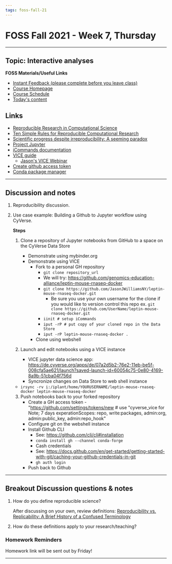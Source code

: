 ```yaml
---
tags: foss-fall-21
---
```


# FOSS Fall 2021 - Week 7, Thursday

----
## Topic: Interactive analyses 

**FOSS Materials/Useful Links**


- [Instant Feedback (please complete before you leave class)](https://cyver.se/foss-feedback)
- [Course Homepage](https://learning.cyverse.org/projects/foss/en/latest/index.html)
- [Course Schedule](https://learning.cyverse.org/projects/foss/en/latest/schedule.html)
- [Today's content](https://learning.cyverse.org/projects/foss/en/latest/05_version_control.html)

## Links

- [Reproducible Research in Computational Science](https://www.science.org/doi/10.1126/science.1213847)
- [Ten Simple Rules for Reproducible Computational Research](https://journals.plos.org/ploscompbiol/article?id=10.1371/journal.pcbi.1003285)
- [Scientific progress despite irreproducibility: A seeming paradox
](https://www.pnas.org/content/115/11/2632)
- [Project Jupyter](https://jupyter.org/)
- [iCommands documentation](https://learning.cyverse.org/projects/data_store_guide/en/latest/step2.html)
- [VICE guide](https://learning.cyverse.org/projects/vice/en/latest/)
    - [Jason's VICE Webinar](https://cyverse.org/VICEwebinar)
- [Create github access token](https://docs.github.com/en/authentication/keeping-your-account-and-data-secure/creating-a-personal-access-token)
- [Conda package manager](https://docs.conda.io/en/latest/)


---- 
## Discussion and notes


1. Reproducibility discussion. 


3. Use case example: Building a Github to Jupyter workflow using CyVerse. 



    **Steps**
    
    1. Clone a repository of Jupyter notebooks from GitHub 
       to a space on the CyVerse Data Store 
       
       - Demonstrate using mybinder.org 
       - Demonstrate using VICE
           -  Fork to a personal GH repository
               -  `git clone repository_url`
               -  We will try: https://github.com/genomics-education-alliance/leptin-mouse-rnaseq-docker
               -  `git clone https://github.com/JasonJWilliamsNY/leptin-mouse-rnaseq-docker.git` 
                   -  Be sure you use your own username for the clone if you would like to version control this repo ex. `git clone https://github.com/UserName/leptin-mouse-rnaseq-docker.git`
               -  `iinit # setup iCommands`
               -  `iput -rP # put copy of your cloned repo in the Data Store`
               -  `iput -rP leptin-mouse-rnaseq-docker .`
           -  Clone using webshell 
       
    2. Launch and edit notebooks using a VICE instance
        - VICE jupyter data science app: https://de.cyverse.org/apps/de/07a2d5b2-76e2-11eb-be5f-008cfa5ae621/launch?saved-launch-id=60054c75-0e80-4169-8a9b-51cba04f756d 
        - Syncronize changes on Data Store to web shell instance
    - `irsync -rv i:/iplant/home/YOURUSERNAME/leptin-mouse-rnaseq-docker leptin-mouse-rnaseq-docker`


    3. Push notebooks back to your forked repository 
        - Create a GH access token                                                                    - "https://github.com/settings/tokens/new # use "cyverse_vice for Note; 7 days experationScopes: repo, write:packages, admin:org, admin:public_key, admin:repo_hook"
        - Configure git on the webshell instance 
        - Install Github CLI
            - See: https://github.com/cli/cli#installation
            - `conda install gh --channel conda-forge`
            - Cash credentials
            - See: https://docs.github.com/en/get-started/getting-started-with-git/caching-your-github-credentials-in-git
            - `gh auth login`
        - Push back to Github 





---


## Breakout Discussion questions & notes

1. How do you define reproducible science?

    After discussing on your own, review definitions: [Reproducibility vs. Replicability: A Brief History of a Confused Terminology](https://www.ncbi.nlm.nih.gov/pmc/articles/PMC5778115/)
    

2. How do these definitions apply to your research/teaching?





### Homework Reminders

Homework link will be sent out by Friday!

----

